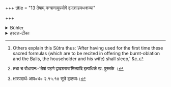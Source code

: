 +++
title = "13 तेषाम् मन्त्राणामुपयोगे द्वादशाहमधःशय्या"

+++

<details><summary>Bühler</summary>

13. Whilst learning the sacred formulas (to be recited during the performance) of those (burnt oblations and Bali-offerings, a householder) shall sleep on the ground, abstain from connubial intercourse and from eating pungent condiments and salt, during twelve days. [^6] 


[^6]:  Others explain this Sūtra thus: 'After having used for the first time these sacred formulas (which are to be recited in offering the burnt-oblation and the Balis, the householder and his wife) shall sleep,' &c.
</details>

<details><summary>हरदत्त-टीका</summary>

## सूत्रम्
तेषां मन्त्राणामुपयोगे द्वादशाहमधश्शय्या ब्रह्मचर्यं क्षारलवणवर्जनं च ॥ १३ ॥  

### टिप्पनी
तेषां होमानां बलीनां च ये मन्त्रास् **तेषाम् उपयोगे** ।  
**उपयोगो** नियमपूर्वकं विद्याग्रहणम्[^२] । 

[^२]: तथा च बौधायनः-'तेषां ग्रहणे द्वादशरात्र'मित्यादि इत्यधिकं ख. पुस्तके ।


तत्र **द्वादशाहम् अधश्शय्या** स्थण्डिलशायित्वम् । **ब्रह्मचर्यं** मैथुनवर्जनम् ।  
[^१]क्षारलवणवर्जनं च भवति ।

[^१]: क्षारपदार्थः आप०ध० २.१५.१४ सूत्रे द्रष्टव्यः।

उपयोक्तुर् एव व्रतम्, अध्ययनाङ्गत्वात् ।  
अन्ये तु पत्न्या अपीच्छन्ति - **उपयोगः** प्रथम-योगः तत्र च पत्न्या अपि सहाऽधिकार इति वदन्तः ॥ १३ ॥
</details>
